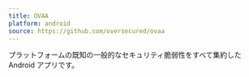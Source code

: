 ```yaml
---
title: OVAA
platform: android
source: https://github.com/oversecured/ovaa
---
```


プラットフォームの既知の一般的なセキュリティ脆弱性をすべて集約した Android アプリです。
